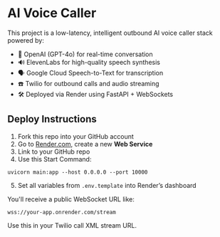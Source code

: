 # AI Voice Caller

This project is a low-latency, intelligent outbound AI voice caller stack powered by:

- 🧠 OpenAI (GPT-4o) for real-time conversation
- 🔊 ElevenLabs for high-quality speech synthesis
- 🗣️ Google Cloud Speech-to-Text for transcription
- ☎️ Twilio for outbound calls and audio streaming
- 🛠️ Deployed via Render using FastAPI + WebSockets

## Deploy Instructions

1. Fork this repo into your GitHub account
2. Go to [Render.com](https://render.com), create a new **Web Service**
3. Link to your GitHub repo
4. Use this Start Command:

```
uvicorn main:app --host 0.0.0.0 --port 10000
```

5. Set all variables from `.env.template` into Render’s dashboard

You'll receive a public WebSocket URL like:

```
wss://your-app.onrender.com/stream
```

Use this in your Twilio call XML stream URL.
